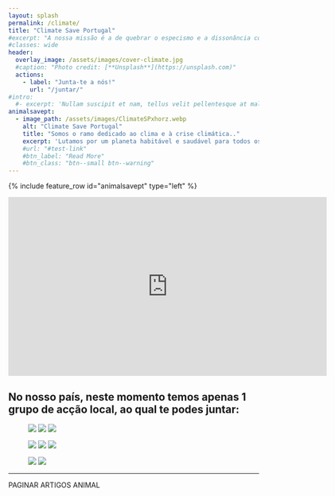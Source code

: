 ```yaml
---
layout: splash
permalink: /climate/
title: "Climate Save Portugal"
#excerpt: "A nossa missão é a de quebrar o especismo e a dissonância cognitiva, lutando pelos direitos de todos os animais. Realizamos vigílias à porta dos matadouros e mostramos a exploração e injustiça a que os animais são sujeitos. Fazemos acções de rua e de sensibilização pela libertação animal."
#classes: wide
header:
  overlay_image: /assets/images/cover-climate.jpg
  #caption: "Photo credit: [**Unsplash**](https://unsplash.com)"
  actions:
    - label: "Junta-te a nós!"
      url: "/juntar/"
#intro:
  #- excerpt: 'Nullam suscipit et nam, tellus velit pellentesque at malesuada, enim eaque. Quis nulla, netus tempor in diam gravida tincidunt, *proin faucibus* voluptate felis id sollicitudin. Centered with `type="center"`'
animalsavept:
  - image_path: /assets/images/ClimateSPxhorz.webp
    alt: "Climate Save Portugal"
    title: "Somos o ramo dedicado ao clima e à crise climática.."
    excerpt: 'Lutamos por um planeta habitável e saudável para todos os seres. **Procuramos gerar transformações profundas nos modelos de produção e consumo de alimentos e energia**. Encontra-nos no [Instagram](https://instagram.com/climateportugal), [Facebook](https://facebook.com/climatesaveportugal) ou envia-nos um [e-mail](mailto:climate@saveportugal.pt).'
    #url: "#test-link"
    #btn_label: "Read More"
    #btn_class: "btn--small btn--warning"
---
```


{% include feature_row id="animalsavept" type="left" %}

<iframe width="640" height="360" src="https://www.youtube-nocookie.com/embed/8nJKqCp4w88?controls=0" frameborder="0" allowfullscreen></iframe>

## No nosso país, neste momento temos apenas 1 grupo de acção local, ao qual te podes juntar:


<figure class="third">
    <a href="/animal/aveiro"><img src="{{ site.baseurl }}/assets/images/AveiroASxhorz.webp"></a>
    <a href="/animal/coimbra"><img src="{{ site.baseurl }}/assets/images/CoimbraASxhorz.webp"></a>
    <a href="/animal/lisboa"><img src="{{ site.baseurl }}/assets/images/LisboaASxhorz.webp"></a>
</figure>

<figure class="third">
    <a href="/animal/pontedelima"><img src="{{ site.baseurl }}/assets/images/PonteDeLimaASxhorz.webp"></a>
    <a href="/animal/porto"><img src="{{ site.baseurl }}/assets/images/PortoASxhorz.webp"></a>
    <a href="/animal/setubal"><img src="{{ site.baseurl }}/assets/images/SetubalASxhorz.webp"></a>
</figure>

<figure class="third">
    <a href="/animal/viladoconde"><img src="{{ site.baseurl }}/assets/images/VilaDoCondeASxhorz.webp"></a>
    <a href="/animal/saveandcare"><img src="{{ site.baseurl }}/assets/images/ASave&CarePortugalxhorz.webp"></a>
</figure>

---
PAGINAR ARTIGOS ANIMAL
